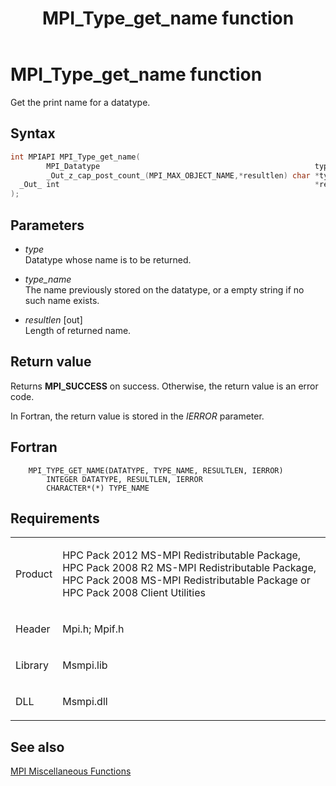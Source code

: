 ﻿---
title: MPI_Type_get_name function
TOCTitle: MPI_Type_get_name function
ms:assetid: e4c1b64b-2aa4-49be-8268-d139b65cc5ec
ms:mtpsurl: https://msdn.microsoft.com/en-us/library/Dn520572(v=VS.85)
ms:contentKeyID: 59361043
ms.date: 03/28/2018
mtps_version: v=VS.85
f1_keywords:
- MPI_TYPE_GET_NAME
- mpif/MPI_Type_get_name
- mpi/MPI_TYPE_GET_NAME
dev_langs:
- C++
- C
---

# MPI\_Type\_get\_name function

Get the print name for a datatype.

## Syntax

``` c++
int MPIAPI MPI_Type_get_name(
        MPI_Datatype                                                type,
        _Out_z_cap_post_count_(MPI_MAX_OBJECT_NAME,*resultlen) char *type_name,
  _Out_ int                                                         *resultlen
);
```

## Parameters

  - *type*  
    Datatype whose name is to be returned.

  - *type\_name*  
    The name previously stored on the datatype, or a empty string if no such name exists.

  - *resultlen* \[out\]  
    Length of returned name.

## Return value

Returns **MPI\_SUCCESS** on success. Otherwise, the return value is an error code.

In Fortran, the return value is stored in the *IERROR* parameter.

## Fortran

``` FORTRAN
    MPI_TYPE_GET_NAME(DATATYPE, TYPE_NAME, RESULTLEN, IERROR)
        INTEGER DATATYPE, RESULTLEN, IERROR
        CHARACTER*(*) TYPE_NAME
```

## Requirements

<table>
<colgroup>
<col  />
<col  />
</colgroup>
<tbody>
<tr class="odd">
<td><p>Product</p></td>
<td><p>HPC Pack 2012 MS-MPI Redistributable Package, HPC Pack 2008 R2 MS-MPI Redistributable Package, HPC Pack 2008 MS-MPI Redistributable Package or HPC Pack 2008 Client Utilities</p></td>
</tr>
<tr class="even">
<td><p>Header</p></td>
<td>Mpi.h;
Mpif.h</td>
</tr>
<tr class="odd">
<td><p>Library</p></td>
<td>Msmpi.lib</td>
</tr>
<tr class="even">
<td><p>DLL</p></td>
<td>Msmpi.dll</td>
</tr>
</tbody>
</table>


## See also

[MPI Miscellaneous Functions](mpi-miscellaneous-functions.md)


